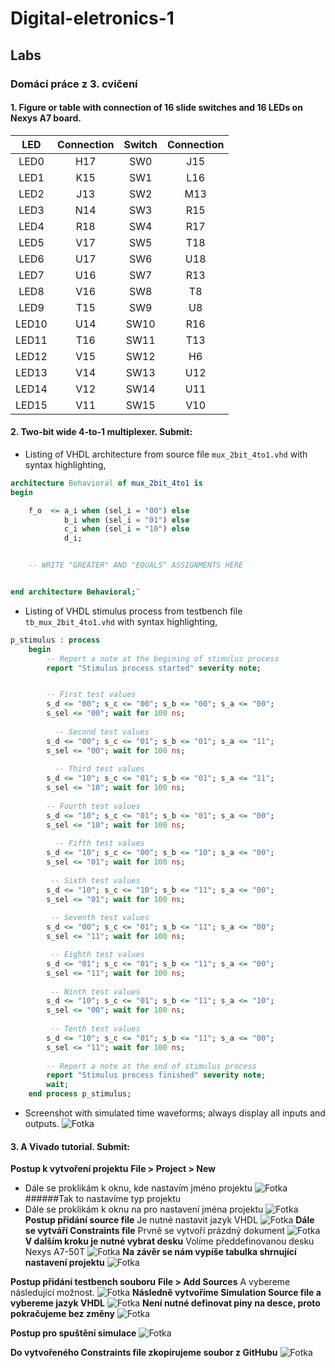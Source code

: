 # Digital-eletronics-1

## Labs

### Domácí práce z 3. cvičení

#### 1. Figure or table with connection of 16 slide switches and 16 LEDs on Nexys A7 board.

| **LED** | **Connection** | **Switch** | **Connection** | 
| :-: | :-: | :-: | :-: |
| LED0 | H17 | SW0 | J15 |
| LED1 | K15 | SW1 | L16 |
| LED2 | J13 | SW2 | M13 |
| LED3 | N14 | SW3 | R15 |
| LED4 | R18 | SW4 | R17 |
| LED5 | V17 | SW5 | T18 |
| LED6 | U17 | SW6 | U18 |
| LED7 | U16 | SW7 | R13 |
| LED8 | V16 | SW8 | T8 |
| LED9 | T15 | SW9 | U8 |
| LED10 | U14 | SW10 | R16 |
| LED11 | T16 | SW11 | T13 |
| LED12 | V15 | SW12 | H6 |
| LED13 | V14 | SW13 | U12 |
| LED14 | V12 | SW14 | U11 |
| LED15 | V11 | SW15 | V10 |

#### 2. Two-bit wide 4-to-1 multiplexer. Submit:

* Listing of VHDL architecture from source file `mux_2bit_4to1.vhd` with syntax highlighting,

```vhdl
architecture Behavioral of mux_2bit_4to1 is
begin

    f_o  <= a_i when (sel_i = "00") else 
            b_i when (sel_i = "01") else
            c_i when (sel_i = "10") else
            d_i;


    -- WRITE "GREATER" AND "EQUALS" ASSIGNMENTS HERE


end architecture Behavioral;¨
```
* Listing of VHDL stimulus process from testbench file `tb_mux_2bit_4to1.vhd` with syntax highlighting,

```vhdl
p_stimulus : process
    begin
        -- Report a note at the begining of stimulus process
        report "Stimulus process started" severity note;


        -- First test values
        s_d <= "00"; s_c <= "00"; s_b <= "00"; s_a <= "00";
        s_sel <= "00"; wait for 100 ns;
        
          -- Second test values
        s_d <= "00"; s_c <= "01"; s_b <= "01"; s_a <= "11";
        s_sel <= "00"; wait for 100 ns;
        
          -- Third test values
        s_d <= "10"; s_c <= "01"; s_b <= "01"; s_a <= "11";
        s_sel <= "10"; wait for 100 ns;
      
        -- Fourth test values
        s_d <= "10"; s_c <= "01"; s_b <= "01"; s_a <= "00";
        s_sel <= "10"; wait for 100 ns;
        
          -- Fifth test values
        s_d <= "10"; s_c <= "00"; s_b <= "10"; s_a <= "00";
        s_sel <= "01"; wait for 100 ns;
        
         -- Sixth test values
        s_d <= "10"; s_c <= "10"; s_b <= "11"; s_a <= "00";
        s_sel <= "01"; wait for 100 ns;
        
         -- Seventh test values
        s_d <= "00"; s_c <= "01"; s_b <= "11"; s_a <= "00";
        s_sel <= "11"; wait for 100 ns;

         -- Eighth test values
        s_d <= "01"; s_c <= "01"; s_b <= "11"; s_a <= "00";
        s_sel <= "11"; wait for 100 ns;
        
         -- Ninth test values
        s_d <= "10"; s_c <= "01"; s_b <= "11"; s_a <= "10";
        s_sel <= "00"; wait for 100 ns;
        
         -- Tenth test values
        s_d <= "10"; s_c <= "01"; s_b <= "11"; s_a <= "00";
        s_sel <= "11"; wait for 100 ns;
        
        -- Report a note at the end of stimulus process
        report "Stimulus process finished" severity note;
        wait;
    end process p_stimulus;
```
* Screenshot with simulated time waveforms; always display all inputs and outputs.
![Fotka](DE1_obr.png)

#### 3. A Vivado tutorial. Submit:
**Postup k vytvoření projektu**
**File > Project > New**
* Dále se proklikám k oknu, kde nastavím jméno projektu
![Fotka](DE1_Tutorial/obr1.png)
######Tak to nastavíme typ projektu
* Dále se proklikám k oknu na pro nastavení jména projektu
![Fotka](DE1_Tutorial/obr2.png)
**Postup přidání source file**
Je nutné nastavit jazyk VHDL
![Fotka](DE1_Tutorial/obr3.png)
**Dále se vytváří Constraints file**
Prvně se vytvoří prázdný dokument
![Fotka](DE1_Tutorial/obr4.png)
**V dalším kroku je nutné vybrat desku**
Volíme předdefinovanou desku Nexys A7-50T
![Fotka](DE1_Tutorial/obr5.png)
**Na závěr se nám vypíše tabulka shrnující nastavení projektu**
![Fotka](DE1_Tutorial/obr6.png)

**Postup přidání testbench souboru**
**File > Add Sources**
A vybereme následující možnost.
![Fotka](DE1_Tutorial/obr7.png)
**Následně vytvoříme Simulation Source file a vybereme jazyk VHDL**
![Fotka](DE1_Tutorial/obr8.png)
**Není nutné definovat piny na desce, proto pokračujeme bez změny**
![Fotka](DE1_Tutorial/obr9.png)

**Postup pro spuštění simulace**
![Fotka](DE1_Tutorial/obr10.png)

**Do vytvořeného Constraints file zkopírujeme soubor z GitHubu**
![Fotka](DE1_Tutorial/obr11.png)
